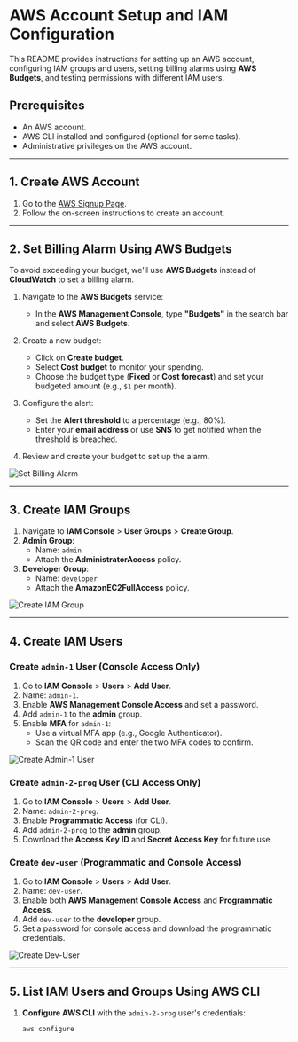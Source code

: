 # AWS Account Setup and IAM Configuration

This README provides instructions for setting up an AWS account, configuring IAM groups and users, setting billing alarms using **AWS Budgets**, and testing permissions with different IAM users.

## Prerequisites
- An AWS account.
- AWS CLI installed and configured (optional for some tasks).
- Administrative privileges on the AWS account.

---

## 1. **Create AWS Account**
1. Go to the [AWS Signup Page](https://portal.aws.amazon.com/billing/signup).
2. Follow the on-screen instructions to create an account.

---

## 2. **Set Billing Alarm Using AWS Budgets**
To avoid exceeding your budget, we'll use **AWS Budgets** instead of **CloudWatch** to set a billing alarm.

1. Navigate to the **AWS Budgets** service:
   - In the **AWS Management Console**, type **"Budgets"** in the search bar and select **AWS Budgets**.
   
2. Create a new budget:
   - Click on **Create budget**.
   - Select **Cost budget** to monitor your spending.
   - Choose the budget type (**Fixed** or **Cost forecast**) and set your budgeted amount (e.g., `$1` per month).

3. Configure the alert:
   - Set the **Alert threshold** to a percentage (e.g., 80%).
   - Enter your **email address** or use **SNS** to get notified when the threshold is breached.

4. Review and create your budget to set up the alarm.

![Set Billing Alarm](screenshots/set_billing_alarm.png)

---

## 3. **Create IAM Groups**
1. Navigate to **IAM Console** > **User Groups** > **Create Group**.
2. **Admin Group**:
   - Name: `admin`
   - Attach the **AdministratorAccess** policy.
3. **Developer Group**:
   - Name: `developer`
   - Attach the **AmazonEC2FullAccess** policy.

![Create IAM Group](screenshots/create_iam_group.png)

---

## 4. **Create IAM Users**
### **Create `admin-1` User (Console Access Only)**
1. Go to **IAM Console** > **Users** > **Add User**.
2. Name: `admin-1`.
3. Enable **AWS Management Console Access** and set a password.
4. Add `admin-1` to the **admin** group.
5. Enable **MFA** for `admin-1`:
   - Use a virtual MFA app (e.g., Google Authenticator).
   - Scan the QR code and enter the two MFA codes to confirm.

![Create Admin-1 User](screenshots/create_admin_1_user.png)

### **Create `admin-2-prog` User (CLI Access Only)**
1. Go to **IAM Console** > **Users** > **Add User**.
2. Name: `admin-2-prog`.
3. Enable **Programmatic Access** (for CLI).
4. Add `admin-2-prog` to the **admin** group.
5. Download the **Access Key ID** and **Secret Access Key** for future use.

### **Create `dev-user` (Programmatic and Console Access)**
1. Go to **IAM Console** > **Users** > **Add User**.
2. Name: `dev-user`.
3. Enable both **AWS Management Console Access** and **Programmatic Access**.
4. Add `dev-user` to the **developer** group.
5. Set a password for console access and download the programmatic credentials.

![Create Dev-User](screenshots/create_dev_user.png)

---

## 5. **List IAM Users and Groups Using AWS CLI**
1. **Configure AWS CLI** with the `admin-2-prog` user's credentials:
   ```bash
   aws configure
